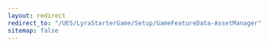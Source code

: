 ```yaml
---
layout: redirect
redirect_to: "/UE5/LyraStarterGame/Setup/GameFeatureData-AssetManager"
sitemap: false
---
```

